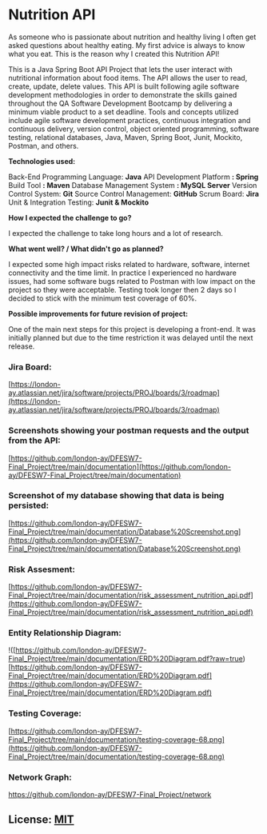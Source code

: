 #  Nutrition API

As someone who is passionate about nutrition and healthy living I often get asked questions about healthy eating. My first advice is always to know what you eat. This is the reason why I created this Nutrition API!

This is a Java Spring Boot API Project that lets the user interact with nutritional information about food items. The API allows the user to read, create, update, delete values. 
This API is built following agile software development methodologies in order to demonstrate the skills gained throughout the QA Software Development Bootcamp by delivering a minimum viable product to a set deadline.
Tools and concepts utilized include agile software development practices, continuous integration and continuous delivery, version control, object oriented programming, software testing, relational databases, Java, Maven, Spring Boot, Junit, Mockito, Postman, and others.

**Technologies used:**

Back-End Programming Language: **Java**
API Development Platform **: Spring**
Build Tool **: Maven**
Database Management System **: MySQL Server**
Version Control System: **Git**
Source Control Management: **GitHub**
Scrum Board: **Jira**
Unit & Integration Testing: **Junit & Mockito**

**How I expected the challenge to go?**

I expected the challenge to take long hours and a lot of research.

**What went well? / What didn't go as planned?**

 I expected some high impact risks related to hardware, software, internet connectivity and the time limit. In practice I experienced no hardware issues, had some software bugs related to Postman with low impact on the project so they were acceptable. Testing took longer then 2 days so I decided to stick with the minimum test coverage of 60%.  

**Possible improvements for future revision of project:**

One of the main next steps for this project is developing a front-end. It was initially planned but due to the time restriction it was delayed until the next release. 

### Jira Board:

[https://london-ay.atlassian.net/jira/software/projects/PROJ/boards/3/roadmap](https://london-ay.atlassian.net/jira/software/projects/PROJ/boards/3/roadmap)

### Screenshots showing your postman requests and the output from the API:
[https://github.com/london-ay/DFESW7-Final_Project/tree/main/documentation](https://github.com/london-ay/DFESW7-Final_Project/tree/main/documentation)

### Screenshot of my database showing that data is being persisted:
[https://github.com/london-ay/DFESW7-Final_Project/tree/main/documentation/Database%20Screenshot.png](https://github.com/london-ay/DFESW7-Final_Project/tree/main/documentation/Database%20Screenshot.png)

### Risk Assesment:
[https://github.com/london-ay/DFESW7-Final_Project/tree/main/documentation/risk_assessment_nutrition_api.pdf](https://github.com/london-ay/DFESW7-Final_Project/tree/main/documentation/risk_assessment_nutrition_api.pdf)

### Entity Relationship Diagram:
!([https://github.com/london-ay/DFESW7-Final_Project/tree/main/documentation/ERD%20Diagram.pdf?raw=true)
[https://github.com/london-ay/DFESW7-Final_Project/tree/main/documentation/ERD%20Diagram.pdf](https://github.com/london-ay/DFESW7-Final_Project/tree/main/documentation/ERD%20Diagram.pdf)

### Testing Coverage:
[https://github.com/london-ay/DFESW7-Final_Project/tree/main/documentation/testing-coverage-68.png](https://github.com/london-ay/DFESW7-Final_Project/tree/main/documentation/testing-coverage-68.png)

### Network Graph:
https://github.com/london-ay/DFESW7-Final_Project/network

## License: [MIT](https://choosealicense.com/licenses/mit/)
